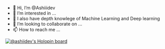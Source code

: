 - 👋 Hi, I’m @Ashiiidev
- 👀 I’m interested in ...
- 🌱 I also have depth knowlege of Machine Learning and Deep learning
- 💞️ I’m looking to collaborate on ...
- 📫 How to reach me ...

[![@ashiidev's Holopin board](https://holopin.io/api/user/board?user=ashiidev)](https://holopin.io/@ashiidev)
<!---
Ashiiidev/Ashiiidev is a ✨ special ✨ repository because its `README.md` (this file) appears on your GitHub profile.
You can click the Preview link to take a look at your changes.
--->
